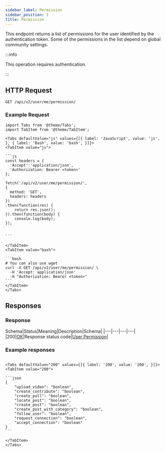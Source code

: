 ```yaml
---
sidebar_label: Permission
sidebar_position: 1
title: Permission
---
```


This endpoint returns a list of permissions for the user identified by the authentication token.
Some of the permissions in the list depend on global community settings.

:::info

This operation requires authentication.

:::

## HTTP Request

`GET /api/v2/user/me/permission/`

### Example Request

````mdx-code-block
import Tabs from '@theme/Tabs';
import TabItem from '@theme/TabItem';

<Tabs defaultValue="js" values={[{ label: 'JavaScript', value: 'js', }, { label: 'Bash', value: 'bash', }]}>
<TabItem value="js">

```js
const headers = {
  'Accept':'application/json',
  'Authorization: Bearer <token>'
};

fetch('/api/v2/user/me/permission/',
{
  method: 'GET',
  headers: headers
})
.then(function(res) {
    return res.json();
}).then(function(body) {
    console.log(body);
});


```

</TabItem>
<TabItem value="bash">

```bash
# You can also use wget
curl -X GET /api/v2/user/me/permission/ \
  -H 'Accept: application/json'
  -H "Authorization: Bearer <token>"
```
</TabItem>
</Tabs>
````

## Responses

### Response 
Schema|Status|Meaning|Description|Schema|
|---|---|---|---|
|200|[OK](https://tools.ietf.org/html/rfc7231#section-6.3.1)|Response status code|[User Permission](/docs/apireference/v2/schemas/user_permission)|

### Example responses


````mdx-code-block

<Tabs defaultValue="200" values={[{ label: '200', value: '200', }]}>
<TabItem value="200">

```json
{
    "upload_video": "boolean",
    "create_contribute": "boolean",
    "create_poll": "boolean",
    "locate_post": "boolean",
    "create_post": "boolean",
    "create_post_with_category": "boolean",
    "follow_user": "boolean",
    "request_connection": "boolean",
    "accept_connection": "boolean"
}
```

</TabItem>
</Tabs>
````




